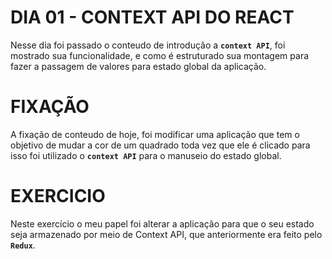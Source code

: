 # DIA 01 - CONTEXT API DO REACT

Nesse dia foi passado o conteudo de introdução a **`context API`**, foi mostrado sua funcionalidade, e como é estruturado sua montagem para fazer a passagem de valores para estado global da aplicação.

# FIXAÇÃO

A fixação de conteudo de hoje, foi modificar uma aplicação que tem o objetivo de mudar a cor de um quadrado toda vez que ele é clicado para isso foi utilizado o **`context API`** para o manuseio do estado global. 

# EXERCICIO

Neste exercício o meu papel foi alterar a aplicação para que o seu estado seja armazenado por meio de Context API, que anteriormente era feito pelo **`Redux`**.

